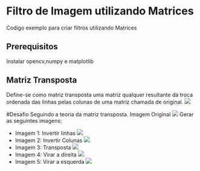 # Filtro de Imagem utilizando Matrices

Codigo exemplo para criar filtros utilizando Matrices

## Prerequisitos
Instalar opencv,numpy e matplotlib

## Matriz Transposta
Define-se como matriz transposta uma matriz qualquer resultante da troca ordenada das linhas pelas colunas de uma matriz chamada de original.
![](https://images.educamaisbrasil.com.br/content/banco_de_imagens/guia-de-estudo/D/matriz-transposta-elementos-linhas-colunas.jpg)

#Desafio
Seguindo a teoria da matriz transposta.
Imagem Original
![](img/unifafibe.jpg)
Gerar as seguintes imagens:
* Imagem 1: Invertir linhas
![](img/unifafibe_1.jpg)
* Imagem 2: Invertir Colunas
![](img/unifafibe_2.jpg)
* Imagem 3: Transposta
![](img/unifafibe_3.jpg)
* Imagem 4: Virar a direita
![](img/unifafibe_4.jpg)
* Imagem 5: Virar a esquerda
![](img/unifafibe_5.jpg)